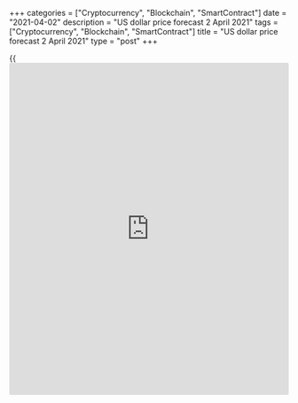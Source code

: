 +++
categories = ["Cryptocurrency", "Blockchain", "SmartContract"]
date = "2021-04-02"
description = "US dollar price forecast 2 April 2021"
tags = ["Cryptocurrency", "Blockchain", "SmartContract"]
title = "US dollar price forecast 2 April 2021"
type = "post"
+++

{{<iframe id="large-banner" src="https://www.bounty.group/#slide=18.0" width="100%" height="600" scrolling="no" style="border: 0px solid rgb(216, 221, 230); border-radius: 3px;">}}

2021-04-02

2021-04-02

Dollar: It is time of facts. Forecast as of 02.04.2021Dmitri Demidenko

The US jobs report for March could determine the [EURUSD][1] trend for
the next month or even longer. Let us discuss the Forex outlook and make
up a trading plan.

## Fundamental US dollar forecast today

In March, the US dollar showed quite a good performance, often amid weak
US domestic data. We shall see the dollar price moves when the economic
data start improving steadily. The [EURUSD][1] reaction to the US jobs
report could determine the market trend for the next month or even
longer. We shall closely watch the market movements.

Daiwa Securities notes that not only speculators buy the greenback but
also asset managers. The company says the USD index will continue the
rally as long as the US economy grows and Treasury yields are rising.
Nordea Markets shares the same opinion, suggesting the [EURUSD][1] is
heading for 1.15. I do not think so.

Markets are rising on the expectations. It happened so that the US GDP
forecasts for 2021 were upgrading amid massive fiscal stimulus and rapid
vaccination, while the failure of the COVID-19 vaccination campaign in
the EU, the extension of the lockdowns, and the third pandemic wave in
Europe made JP Morgan and Deutsche Bank downgrade the euro-area growth
forecasts from 5.8% to 5.3% and from 5.6% to 4.6%, respectively.
Therefore, [investor](https://www.fintechee.com/tutorial-for-forex-trading/investor-mode/)s were selling off the [EURUSD][1] on the rumors, and
now it is time to take the facts into account. The fact is that the
euro-area PMIs are growing despite the restrictions, and the US economic
recovery could support other world’s economies, including the euro area.

### Dynamics of leading economic indicators



 _Source_ _: Bloomberg_

The euro-area manufacturing sector managed to provide a growth momentum
for the composite PMI in March. Germany’s manufacturing PMI has featured
the best growth over the 25-year [history](https://www.fixpro.org/post/chargeless-historical-data-api-backtesting/) of records. Furthermore, the
WTO increases international trade forecasts for 2021 to 8%, which is a
strong argument for buying the export-led countries' currencies. I mean
euro. The WTO notes that Joe Biden’s $1.9 trillion stimulus will
increase demand in North America by 11.4%. Most of the demand will be
satisfied by the producers from Asia and Europe.

Therefore, [EURUSD][1] bulls lack only one thing, the acceleration of
the vaccination campaign. In the EU, only 16.5% of the population
received at least one dose, compared to 45.6% in the USA. I believe the
situation should improve in the second quarter. The matter is in
psychology, first of all. There are quite many people who are unwilling
to vaccinate. Therefore, a quick start does not guarantee a victorious
finish.

A strong jobs report will only convince the strong position of the US
economy, which in the medium term is a benefit for export-led countries.
In this regard, employment growth above 647,000 expected by Reuters
experts may provoke a further rally in the [S&P 500][2] and support the
[EURUSD][1]. On the other hand, if Treasury yields resume growth, the
euro will come under pressure.

### [EURUSD][1] trading plan today

The market reaction is interesting and should determine the [EURUSD][1]
trend for the next month or even longer. It will be relevant to enter
longs if the price breaks out the resistance levels of 1.18 and 1.184.
If the EURUSD bulls fail to consolidate the price above the indicated
levels, they will prove their weakness.



## Price chart of EURUSD in real time mode

The content of this article reflects the author’s opinion and does not
necessarily reflect the official position of LiteForex. The material
published on this page is provided for informational purposes only and
should not be considered as the provision of investment advice for the
purposes of Directive 2004/39/EC.

Rate this article:

{{value}}

( {{count}} {{title}} )

   1. my.liteforex.com/trading/chart?symbol=EURUSD&returnUrl=true
   2. my.liteforex.com/trading/chart?symbol=SPX&returnUrl=true